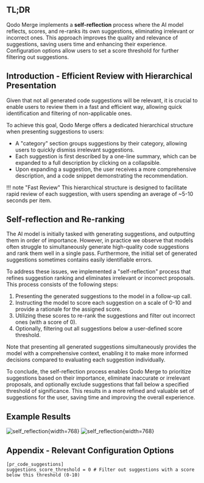 ## TL;DR

Qodo Merge implements a **self-reflection** process where the AI model reflects, scores, and re-ranks its own suggestions, eliminating irrelevant or incorrect ones. 
This approach improves the quality and relevance of suggestions, saving users time and enhancing their experience. 
Configuration options allow users to set a score threshold for further filtering out suggestions.

## Introduction - Efficient Review with Hierarchical Presentation


Given that not all generated code suggestions will be relevant, it is crucial to enable users to review them in a fast and efficient way, allowing quick identification and filtering of non-applicable ones.

To achieve this goal, Qodo Merge offers a dedicated hierarchical structure when presenting suggestions to users:

- A "category" section groups suggestions by their category, allowing users to quickly dismiss irrelevant suggestions.
- Each suggestion is first described by a one-line summary, which can be expanded to a full description by clicking on a collapsible.
- Upon expanding a suggestion, the user receives a more comprehensive description, and a code snippet demonstrating the recommendation.

!!! note "Fast Review"
    This hierarchical structure is designed to facilitate rapid review of each suggestion, with users spending an average of ~5-10 seconds per item.

## Self-reflection and Re-ranking

The AI model is initially tasked with generating suggestions, and outputting them in order of importance.
However, in practice we observe that models often struggle to simultaneously generate high-quality code suggestions and rank them well in a single pass.
Furthermore, the initial set of generated suggestions sometimes contains easily identifiable errors.

To address these issues, we implemented a "self-reflection" process that refines suggestion ranking and eliminates irrelevant or incorrect proposals. 
This process consists of the following steps:

1. Presenting the generated suggestions to the model in a follow-up call.
2. Instructing the model to score each suggestion on a scale of 0-10 and provide a rationale for the assigned score.
3. Utilizing these scores to re-rank the suggestions and filter out incorrect ones (with a score of 0).
4. Optionally, filtering out all suggestions below a user-defined score threshold.

Note that presenting all generated suggestions simultaneously provides the model with a comprehensive context, enabling it to make more informed decisions compared to evaluating each suggestion individually.

To conclude, the self-reflection process enables Qodo Merge to prioritize suggestions based on their importance, eliminate inaccurate or irrelevant proposals, and optionally exclude suggestions that fall below a specified threshold of significance.
This results in a more refined and valuable set of suggestions for the user, saving time and improving the overall experience.

## Example Results

![self_reflection](https://codium.ai/images/pr_agent/self_reflection1.png){width=768}
![self_reflection](https://codium.ai/images/pr_agent/self_reflection2.png){width=768}


## Appendix - Relevant Configuration Options
```
[pr_code_suggestions]
suggestions_score_threshold	= 0 # Filter out suggestions with a score below this threshold (0-10)
```